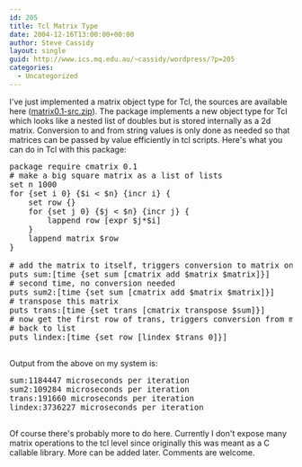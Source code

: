 ```yaml
---
id: 205
title: Tcl Matrix Type
date: 2004-12-16T13:00:00+00:00
author: Steve Cassidy
layout: single
guid: http://www.ics.mq.edu.au/~cassidy/wordpress/?p=205
categories:
  - Uncategorized
---
```

I've just implemented a matrix object type for Tcl, the sources are available here ([matrix0.1-src.zip](/~cassidy/tcl/matrix0.1-src.zip)). The package implements a new object type for Tcl which looks like a nested list of doubles but is stored internally as a 2d matrix. Conversion to and from string values is only done as needed so that matrices can be passed by value efficiently in tcl scripts. Here's what you can do in Tcl with this package:

<pre>package require cmatrix 0.1
# make a big square matrix as a list of lists
set n 1000
for {set i 0} {$i &lt; $n} {incr i} {
    set row {}
    for {set j 0} {$j &lt; $n} {incr j} {
        lappend row [expr $j*$i]
    }
    lappend matrix $row
}

# add the matrix to itself, triggers conversion to matrix only once
puts sum:[time {set sum [cmatrix add $matrix $matrix]}]
# second time, no conversion needed
puts sum2:[time {set sum [cmatrix add $matrix $matrix]}]
# transpose this matrix
puts trans:[time {set trans [cmatrix transpose $sum]}]
# now get the first row of trans, triggers conversion from matrix
# back to list
puts lindex:[time {set row [lindex $trans 0]}]
 </pre>

Output from the above on my system is:

<pre>sum:1184447 microseconds per iteration
sum2:109284 microseconds per iteration
trans:191660 microseconds per iteration
lindex:3736227 microseconds per iteration
 </pre>

Of course there's probably more to do here. Currently I don't expose many matrix operations to the tcl level since originally this was meant as a C callable library. More can be added later. Comments are welcome.
